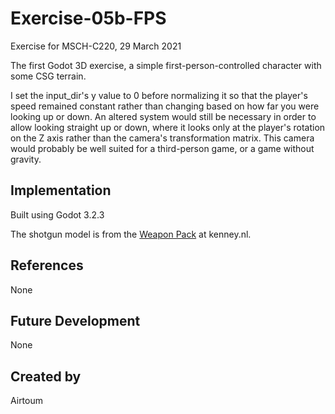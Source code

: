 # Exercise-05b-FPS
Exercise for MSCH-C220, 29 March 2021

The first Godot 3D exercise, a simple first-person-controlled character with some CSG terrain.

I set the input_dir's y value to 0 before normalizing it so that the player's speed remained constant rather than changing based on how far you were looking up or down. An altered system would still be necessary in order to allow looking straight up or down, where it looks only at the player's rotation on the Z axis rather than the camera's transformation matrix. This camera would probably be well suited for a third-person game, or a game without gravity.

## Implementation
Built using Godot 3.2.3

The shotgun model is from the [Weapon Pack](https://kenney.nl/assets/weapon-pack) at kenney.nl.

## References
None

## Future Development
None

## Created by 
Airtoum
